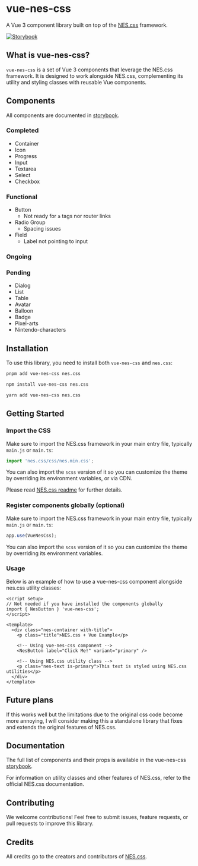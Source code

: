 # vue-nes-css

A Vue 3 component library built on top of the [NES.css](https://nostalgic-css.github.io/NES.css) framework.

[![Storybook](https://raw.githubusercontent.com/storybookjs/brand/059f152ecfa4e9895380cb0e4a1f48cf80311a69/badge/badge-storybook.svg)](https://6776ff893997214c9ddaa7fc-xtnljuvvgs.chromatic.com/)

## What is vue-nes-css?

`vue-nes-css` is a set of Vue 3 components that leverage the NES.css framework. It is designed to work alongside NES.css, complementing its utility and styling classes with reusable Vue components.

## Components

All components are documented in [storybook](https://6776ff893997214c9ddaa7fc-xtnljuvvgs.chromatic.com/).

### Completed
- Container
- Icon
- Progress
- Input
- Textarea
- Select
- Checkbox

### Functional
- Button
  - Not ready for `a` tags nor router links
- Radio Group
  - Spacing issues 
- Field
  - Label not pointing to input

### Ongoing

### Pending
- Dialog
- List
- Table
- Avatar
- Balloon
- Badge
- Pixel-arts
- Nintendo-characters

## Installation

To use this library, you need to install both `vue-nes-css` and `nes.css`:

```bash
pnpm add vue-nes-css nes.css
```
```bash
npm install vue-nes-css nes.css
```
```bash
yarn add vue-nes-css nes.css
```

## Getting Started

### Import the CSS

Make sure to import the NES.css framework in your main entry file, typically `main.js` or `main.ts`:

```ts
import 'nes.css/css/nes.min.css';
```

You can also import the `scss` version of it so you can customize the theme by overriding its environment variables, or via CDN.

Please read [NES.css readme](https://github.com/nostalgic-css/NES.css?tab=readme-ov-file#styles) for further details.



### Register components globally (optional)

Make sure to import the NES.css framework in your main entry file, typically `main.js` or `main.ts`:

```ts
app.use(VueNesCss);
```

You can also import the `scss` version of it so you can customize the theme by overriding its environment variables.

### Usage

Below is an example of how to use a vue-nes-css component alongside nes.css utility classes:

```vue
<script setup>
// Not needed if you have installed the components globally
import { NesButton } 'vue-nes-css';
</script>

<template>
  <div class="nes-container with-title">
    <p class="title">NES.css + Vue Example</p>

    <!-- Using vue-nes-css component -->
    <NesButton label="Click Me!" variant="primary" />

    <!-- Using NES.css utility class -->
    <p class="nes-text is-primary">This text is styled using NES.css utilities</p>
  </div>
</template>
```

## Future plans

If this works well but the limitations due to the original css code become more annoying, I will consider making this a standalone library that fixes and extends the original features of NES.css.

## Documentation

The full list of components and their props is available in the vue-nes-css [storybook](https://6776ff893997214c9ddaa7fc-xtnljuvvgs.chromatic.com/).

For information on utility classes and other features of NES.css, refer to the official NES.css documentation.


## Contributing

We welcome contributions! Feel free to submit issues, feature requests, or pull requests to improve this library.

## Credits

All credits go to the creators and contributors of [NES.css](https://nostalgic-css.github.io/NES.css).
